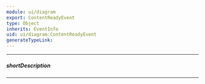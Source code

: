 ```yaml
---
module: ui/diagram
export: ContentReadyEvent
type: Object
inherits: EventInfo
uid: ui/diagram:ContentReadyEvent
generateTypeLink: 
---
```

---
##### shortDescription
<!-- Description goes here -->

---
<!-- Description goes here -->